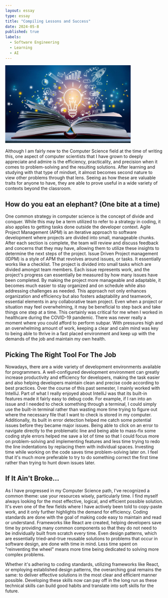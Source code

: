 ```yaml
---
layout: essay
type: essay
title: "Compiling Lessons and Success"
date: 2024-05-8
published: true
labels:
  - Software Engineering
  - Learning
  - AI
---
```

<div class="text-center p-4">
<img width="400px" class="rounded float-start pe-4" src="../img/imi-ike/book.jpg">
</div>

Although I am fairly new to the Computer Science field at the time of writing this, one aspect of computer scientists that I have grown to deeply appreciate and admire is the efficiency, practicality, and precision when it comes to problem-solving and the resulting solutions. After learning and studying with that type of mindset, it almost becomes second nature to view other problems through that lens. Seeing as how these are valuable traits for anyone to have, they are able to prove useful in a wide variety of contexts beyond the classroom.<br>

## How do you eat an elephant? (One bite at a time)
One common strategy in computer science is the concept of divide and conquer. While this may be a term utilized to refer to a strategy in coding, it also applies to getting tasks done outside the developer context. Agile Project Management (APM) is an iterative approach to software development where projects are divided into small, manageable chunks. After each section is complete, the team will review and discuss feedback and concerns that they may have, allowing them to utilize these insights to determine the next steps of the project. Issue Driven Project management (IDPM) is a style of APM that revolves around issues, or tasks. It essentially works like a checklist. The project is divided into small tasks which are divided amongst team members. Each issue represents work, and the project's progress can essentially be measured by how many issues have been completed. By making the project more manageable and adaptable, it becomes much easier to stay organized and on schedule while also addressing challenges as needed. This approach not only enhances organization and efficiency but also fosters adaptability and teamwork, essential elements in any collaborative team project. Even when a project or situation may feel overwhelming, it may be beneficial to step back and take things one step at a time. This certainly was critical for me when I worked in healthcare during the COVID-19 pandemic. There was never really a moment where you could afford to perform subpar. With pressures high and an overwhelming amount of work, keeping a clear and calm mind was key to being able to thrive in a fast placed environment and keep up with the demands of the job and maintain my own health.

## Picking The Right Tool For The Job
Nowadays, there are a wide variety of development environments available for programmers.  A well-configured development environment can greatly increase productivity and efficiency for developers, making the task easier and also helping developers maintain clean and precise code according to best practices. Over the course of this past semester, I mainly worked with IntelliJ. Part of what I really enjoyed about IntelliJ was that its built-in features made it fairly easy to debug code. For example, if I ran into an issue and I needed to check something through a terminal, I could simply use the built-in terminal rather than wasting more time trying to figure out where the necessary file that I want to check is stored in my computer. Additionally, its built in error detection helped me catch some potential issues before they became major issues. Being able to click on an error to navigate directly to the problematic line and being able to mass-fix some coding style errors helped me save a lot of time so that I could focus more on problem-solving and implementing features and less time trying to redo the line indentations by replacing them with individual spaces. Investing time while working on the code saves time problem-solving later on. I feel that it's much more preferable to try to do something correct the first time rather than trying to hunt down issues later.

## If It Ain't Broke...
As I have progressed in my Computer Science path, I've recognized a common theme: use your resources wisely, particularly time. I find myself always looking for the most effective, logical, and efficient possible solution. It's even one of the few fields where I have actively been told to copy-paste work, and it only further highlights the demand for efficiency. Coding standards are done with the goal of making code easy to maintain and read or understand. Frameworks like React are created, helping developers save time by providing many common components so that they do not need to be individually built from scratch every time. Even design patterns, which are essentially tried-and-true reusable solutions to problems that occur in software design, are done with time in mind. Less time spent on "reinventing the wheel" means more time being dedicated to solving more complex problems.

Whether it's adhering to coding standards, utilizing frameworks like React, or employing established design patterns, the overarching goal remains the same: to deliver effective solutions in the most clear and efficient manner possible. Developing these skills now can pay off in the long run as these technical skills can build good habits and translate into soft skills for the future. 
